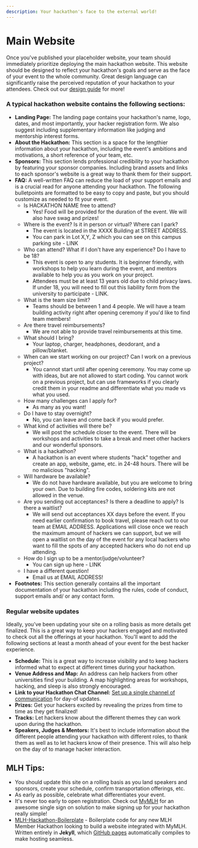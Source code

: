 ```yaml
---
description: Your hackathon's face to the external world!
---
```


# Main Website

Once you've published your placeholder website, your team should immediately prioritize deploying the main hackathon website. This website should be designed to reflect your hackathon's goals and serve as the face of your event to the whole community. Great design language can significantly raise the perceived reputation of your hackathon to your attendees. Check out our [design guide](https://guide.mlh.io/general-information/hackathon-website/making-an-accessible-design) for more!

### A typical hackathon website contains the following sections:

* **Landing Page:** The landing page contains your hackathon's name, logo, dates, and most importantly, your hacker registration form. We also suggest including supplementary information like judging and mentorship interest forms.
* **About the Hackathon:** This section is a space for the lengthier information about your hackathon, including the event's ambitions and motivations, a short reference of your team, etc.
* **Sponsors:** This section lends professional credibility to your hackathon by featuring your sponsor companies. Including brand assets and links to each sponsor's website is a great way to thank them for their support.
* **FAQ:** A well-written FAQ can reduce the load of your support emails and is a crucial read for anyone attending your hackathon. The following bulletpoints are formatted to be easy to copy and paste, but you should customize as needed to fit your event.&#x20;
  * Is  HACKATHON NAME free to attend?
    * Yes! Food will be provided for the duration of the event. We will also have swag and prizes!
  * Where is the event? Is it in person or virtual? Where can I park?
    * The event is located in the XXXX Building at STREET ADDRESS.
    * You can park in Lot X,Y, Z which you can see on this campus parking site - LINK
  * Who can attend? What if I don't have any experience? Do I have to be 18?
    * This event is open to any students. It is beginner friendly, with workshops to help you learn during the event, and mentors available to help you as you work on your project.&#x20;
    * Attendees must be at least 13 years old due to child privacy laws. If under 18, you will need to fill out this liability form from the university to participate - LINK.
  * What is the team size limit?
    * Teams should be between 1 and 4 people. We will have a team building activity right after opening ceremony if you'd like to find team members!
  * Are there travel reimbursements?
    * We are not able to provide travel reimbursements at this time.
  * What should I bring?
    * Your laptop, charger, headphones, deodorant, and a pillow/blanket.
  * When can we start working on our project? Can I work on a previous project?
    * You cannot start until after opening ceremony. You may come up with ideas, but are not allowed to start coding. You cannot work on a previous project, but can use frameworks if you clearly credit them in your readme and differentiate what you made vs what you used.&#x20;
  * How many challenges can I apply for?
    * As many as you want!
  * Do I have to stay overnight?
    * No, you can leave and come back if you would prefer.&#x20;
  * What kind of activities will there be?
    * We will post the schedule closer to the event. There will be workshops and activities to take a break and meet other hackers and our wonderful sponsors.&#x20;
  * What is a hackathon?
    * A hackathon is an event where students "hack" together and create an app, website, game, etc. in 24-48 hours. There will be no malicious "hacking".&#x20;
  * Will hardware be available?
    * We do not have hardware available, but you are welcome to bring your own. Due to building fire codes, soldering kits are not allowed in the venue.
  * Are you sending out acceptances? Is there a deadline to apply? Is there a waitlist?
    * We will send out acceptances XX days before the event. If you need earlier confirmation to book travel, please reach out to our team at EMAIL ADDRESS. Applications will close once we reach the maximum amount of hackers we can support, but we will open a waitlist on the day of the event for any local hackers who want to fill the spots of any accepted hackers who do not end up attending.
  * How do I sign up to be a mentor/judge/volunteer?
    * You can sign up here - LINK
  * I have a different question!
    * Email us at EMAIL ADDRESS!
* **Footnotes:** This section generally contains all the important documentation of your hackathon including the rules, code of conduct, support emails and/ or any contact form.&#x20;

### Regular website updates

Ideally, you’ve been updating your site on a rolling basis as more details get finalized. This is a great way to keep your hackers engaged and motivated to check out all the offerings at your hackathon. You'll want to add the following sections at least a month ahead of your event for the best hacker experience.

* **Schedule:** This is a great way to increase visibility and to keep hackers informed what to expect at different times during your hackathon.
* **Venue Address and Map:** An address can help hackers from other universities find your building. A map highlighting areas for workshops, hacking, and sleep is also strongly encouraged.
* **Link to your Hackathon Chat Channel:** [Set up a single channel of communication](https://guide.mlh.io/general-information/event-logistics/hackathon-communication-platform) for day-of updates.&#x20;
* **Prizes:** Get your hackers excited by revealing the prizes from time to time as they get finalized!
* **Tracks:** Let hackers know about the different themes they can work upon during the hackathon.
* **Speakers, Judges & Mentors:** It's best to include information about the different people attending your hackathon with different roles, to thank them as well as to let hackers know of their presence. This will also help on the day of to manage hacker interaction.

## **MLH Tips:**

* You should update this site on a rolling basis as you land speakers and sponsors, create your schedule, confirm transportation offerings, etc.
* As early as possible, celebrate what differentiates your event.
* It's never too early to open registration. Check out [MyMLH](http://my.mlh.io) for an awesome single sign on solution to make signing up for your hackathon really simple!
* [MLH-Hackathon-Boilerplate](https://github.com/MLH/mlh-hackathon-boilerplate) - Boilerplate code for any new MLH Member Hackathon looking to build a website integrated with MyMLH. Written entirely in **Jekyll**, which [GitHub pages](https://pages.github.com/) automatically compiles to make hosting seamless.
